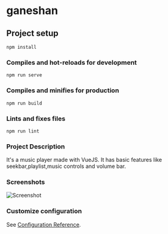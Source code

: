 # ganeshan

## Project setup
```
npm install
```

### Compiles and hot-reloads for development
```
npm run serve
```

### Compiles and minifies for production
```
npm run build
```

### Lints and fixes files
```
npm run lint
```
### Project Description
 It's a music player made with VueJS. It has basic features like seekbar,playlist,music controls and volume bar.
### Screenshots
 ![Screenshot](Screenshot_2021-10-15_01-29-48.png)
### Customize configuration
See [Configuration Reference](https://cli.vuejs.org/config/).


